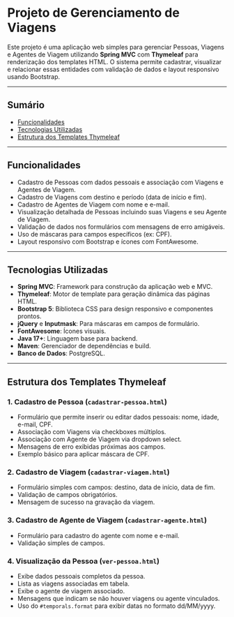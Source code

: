 # Projeto de Gerenciamento de Viagens

Este projeto é uma aplicação web simples para gerenciar Pessoas, Viagens e Agentes de Viagem utilizando **Spring MVC** com **Thymeleaf** para renderização dos templates HTML. O sistema permite cadastrar, visualizar e relacionar essas entidades com validação de dados e layout responsivo usando Bootstrap.

---

## Sumário

- [Funcionalidades](#funcionalidades)
- [Tecnologias Utilizadas](#tecnologias-utilizadas)
- [Estrutura dos Templates Thymeleaf](#estrutura-dos-templates-thymeleaf)

---

## Funcionalidades

- Cadastro de Pessoas com dados pessoais e associação com Viagens e Agentes de Viagem.
- Cadastro de Viagens com destino e período (data de início e fim).
- Cadastro de Agentes de Viagem com nome e e-mail.
- Visualização detalhada de Pessoas incluindo suas Viagens e seu Agente de Viagem.
- Validação de dados nos formulários com mensagens de erro amigáveis.
- Uso de máscaras para campos específicos (ex: CPF).
- Layout responsivo com Bootstrap e ícones com FontAwesome.

---

## Tecnologias Utilizadas

- **Spring MVC**: Framework para construção da aplicação web e MVC.
- **Thymeleaf**: Motor de template para geração dinâmica das páginas HTML.
- **Bootstrap 5**: Biblioteca CSS para design responsivo e componentes prontos.
- **jQuery** e **Inputmask**: Para máscaras em campos de formulário.
- **FontAwesome**: Ícones visuais.
- **Java 17+**: Linguagem base para backend.
- **Maven**: Gerenciador de dependências e build.
- **Banco de Dados**: PostgreSQL.

---

## Estrutura dos Templates Thymeleaf

### 1. Cadastro de Pessoa (`cadastrar-pessoa.html`)

- Formulário que permite inserir ou editar dados pessoais: nome, idade, e-mail, CPF.
- Associação com Viagens via checkboxes múltiplos.
- Associação com Agente de Viagem via dropdown select.
- Mensagens de erro exibidas próximas aos campos.
- Exemplo básico para aplicar máscara de CPF.

### 2. Cadastro de Viagem (`cadastrar-viagem.html`)

- Formulário simples com campos: destino, data de início, data de fim.
- Validação de campos obrigatórios.
- Mensagem de sucesso na gravação da viagem.

### 3. Cadastro de Agente de Viagem (`cadastrar-agente.html`)

- Formulário para cadastro do agente com nome e e-mail.
- Validação simples de campos.

### 4. Visualização da Pessoa (`ver-pessoa.html`)

- Exibe dados pessoais completos da pessoa.
- Lista as viagens associadas em tabela.
- Exibe o agente de viagem associado.
- Mensagens que indicam se não houver viagens ou agente vinculados.
- Uso do `#temporals.format` para exibir datas no formato dd/MM/yyyy.
